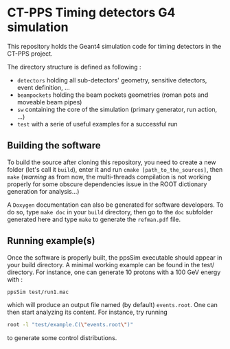 CT-PPS Timing detectors G4 simulation
=====================================

This repository holds the Geant4 simulation code for timing detectors in the CT-PPS project.

The directory structure is defined as following :
* `detectors` holding all sub-detectors' geometry, sensitive detectors, event definition, ...
* `beampockets` holding the beam pockets geometries (roman pots and moveable beam pipes)
* `sw` containing the core of the simulation (primary generator, run action, ...)
* `test` with a serie of useful examples for a successful run

Building the software
---------------------
To build the source after cloning this repository, you need to create a new folder (let's call it `build`), enter it and run `cmake [path_to_the_sources]`, then `make` (*warning* as from now, the multi-threads compilation is not working properly for some obscure dependencies issue in the ROOT dictionary generation for analysis...)

A `Doxygen` documentation can also be generated for software developers. To do so, type `make doc` in your `build` directory, then go to the `doc` subfolder generated here and type `make` to generate the `refman.pdf` file.

Running example(s)
------------------
Once the software is properly built, the ppsSim executable should appear in your build directory. A minimal working example can be found in the test/ directory. For instance, one can generate 10 protons with a 100 GeV energy with :
```bash
ppsSim test/run1.mac
```
which will produce an output file named (by default) `events.root`.
One can then start analyzing its content. For instance, try running
```bash
root -l "test/example.C(\"events.root\")"
```
to generate some control distributions.